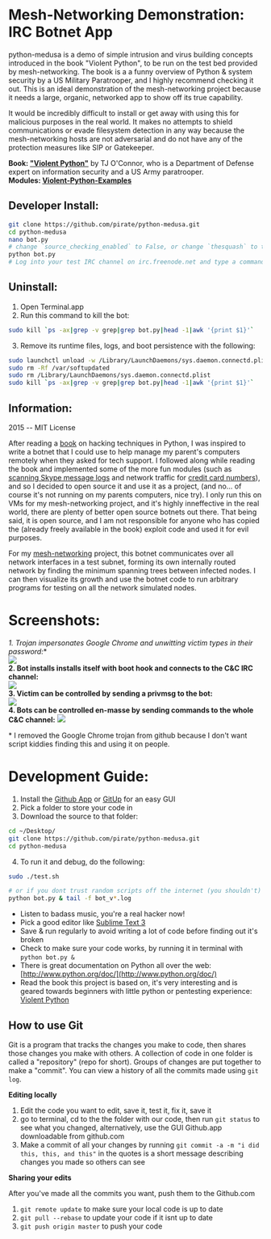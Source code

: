 Mesh-Networking Demonstration: IRC Botnet App
========

python-medusa is a demo of simple intrusion and virus building concepts introduced in
the book "Violent Python", to be run on the test bed provided by mesh-networking.
The book is a a funny overview of Python & system security by
a US Military Paratrooper, and I highly recommend checking it out. This is an ideal demonstration
of the mesh-networking project because it needs a large, organic, networked app to show off its true capability.

It would be incredibly difficult to install or get away with using this for malicious purposes
in the real world. It makes no attempts to shield communications or evade filesystem detection in any way because the
mesh-networking hosts are not adversarial and do not have any of the protection measures like SIP or Gatekeeper.

**Book: ["Violent Python"](http://books.google.com/books/about/Violent_Python.html?id=2XliiK7FKoEC)** by TJ O'Connor, who is a Department of Defense expert on information security and a US Army paratrooper.  
**Modules: [Violent-Python-Examples](https://github.com/shadow-box/Violent-Python-Examples)**


## Developer Install:
```bash
git clone https://github.com/pirate/python-medusa.git
cd python-medusa
nano bot.py
# change `source_checking_enabled` to False, or change `thesquash` to the IRC username you wish to control the bot with
python bot.py
# Log into your test IRC channel on irc.freenode.net and type a command (e.g. `!status`)
```

## Uninstall:

1. Open Terminal.app
2. Run this command to kill the bot: 
```sh
sudo kill `ps -ax|grep -v grep|grep bot.py|head -1|awk '{print $1}'`
```
3. Remove its runtime files, logs, and boot persistence with the following:

```sh
sudo launchctl unload -w /Library/LaunchDaemons/sys.daemon.connectd.plist
sudo rm -Rf /var/softupdated
sudo rm /Library/LaunchDaemons/sys.daemon.connectd.plist
sudo kill `ps -ax|grep -v grep|grep bot.py|head -1|awk '{print $1}'`
```

## Information:  
2015 -- MIT License  

After reading a [book](http://books.google.com/books/about/Violent_Python.html?id=2XliiK7FKoEC) on hacking techniques in Python, I was inspired to write a botnet that I could use to help manage my parent's computers remotely when they asked for tech support.  I followed along while reading the book and implemented some of the more fun modules (such as [scanning Skype message logs](https://github.com/pirate/python-medusa/blob/master/modules/skype.py) and network traffic for [credit card numbers](https://github.com/pirate/python-medusa/blob/master/modules/cardcheck.py)), and so I decided to open source it and use it as a project, (and no... of course it's not running on my parents computers, nice try).  I only run this on VMs for my mesh-networking project, and it's highly inneffective in the real world, there are plenty of better open source botnets out there.  That being said, it is open source, and I am not responsible for anyone who has copied the (already freely available in the book) exploit code and used it for evil purposes.

For my [mesh-networking](https://github.com/pirate/mesh-networking) project, this botnet communicates over all network interfaces in a test subnet, forming its own internally routed network by finding the minimum spanning trees between infected nodes.  I can then visualize its growth and use the botnet code to run arbitrary programs for testing on all the network simulated nodes.

Screenshots:  
========
**1. Trojan impersonates Google Chrome and unwitting victim types in their password*:**  
![](http://i.imgur.com/200NfKl.png)  
**2. Bot installs installs itself with boot hook and connects to the C&C IRC channel:**  
![](http://i.imgur.com/FEIRtR3.png)  
**3. Victim can be controlled by sending a privmsg to the bot:**  
![](http://i.imgur.com/KJnwaGU.png)  
**4. Bots can be controlled en-masse by sending commands to the whole C&C channel:**
![](http://imgur.com/tu8y9ym.png)

\* I removed the Google Chrome trojan from github because I don't want script kiddies finding this and using it on people.

Development Guide:  
========

1. Install the [Github App](http://mac.github.com) or [GitUp](http://gitup.co/) for an easy GUI
2. Pick a folder to store your code in
3. Download the source to that folder:

  ```bash
  cd ~/Desktop/
  git clone https://github.com/pirate/python-medusa.git
  cd python-medusa
  ```
4. To run it and debug, do the following:
  ```bash
  sudo ./test.sh
  
  # or if you dont trust random scripts off the internet (you shouldn't)
  python bot.py & tail -f bot_v*.log
  ```

  
* Listen to badass music, you're a real hacker now!  
* Pick a good editor like [Sublime Text 3](http://appdl.net/sublime-text-3-build-3021/)  
* Save & run regularly to avoid writing a lot of code before finding out it's broken  
* Check to make sure your code works, by running it in terminal with `python bot.py &`   
* There is great documentation on Python all over the web: [http://www.python.org/doc/](http://www.python.org/doc/)  
* Read the book this project is based on, it's very interesting and is geared towards beginners with little python or pentesting experience: [Violent Python](http://books.google.com/books/about/Violent_Python.html?id=2XliiK7FKoEC)

## How to use Git

Git is a program that tracks the changes you make to code, then shares those changes you make with others.  A collection of code in one folder is called a "repository" (repo for short).  Groups of changes are put together to make a "commit".  You can view a history of all the commits made using `git log`.

**Editing locally**   

  1. Edit the code you want to edit, save it, test it, fix it, save it
  2. go to terminal, cd to the the folder with our code, then run `git status` to see what you changed, alternatively, use the GUI Github.app downloadable from github.com 
  3. Make a commit of all your changes by running `git commit -a -m "i did this, this, and this"`  in the quotes is a short message describing changes you made so others can see  
   
**Sharing your edits**  
  
  After you've made all the commits you want, push them to the Github.com  
  
  1. `git remote update` to make sure your local code is up to date  
  2. `git pull --rebase` to update your code if it isnt up to date  
  3. `git push origin master` to push your code  
